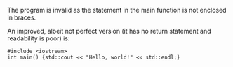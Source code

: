 The program is invalid as the statement in the main function is not enclosed in braces. 

An improved, albeit not perfect version (it has no return statement and readability is poor) is:
```
#include <iostream>
int main() {std::cout << "Hello, world!" << std::endl;}
```